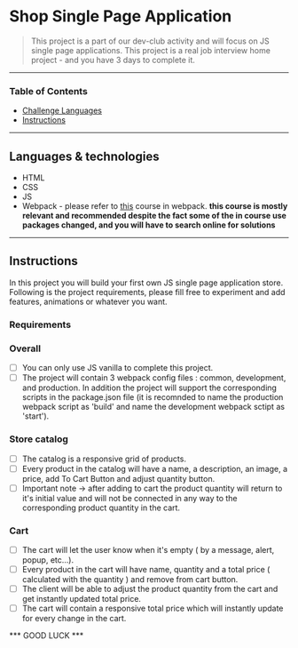 
# Shop Single Page Application

> This project is a part of our dev-club activity and will focus on JS single page applications. This project is a real job interview home project - and you have 3 days to complete it.
 
---

### Table of Contents

- [Challenge Languages](#Languages)
- [Instructions](#Instructions)

---

## Languages & technologies 

* HTML
* CSS
* JS
* Webpack - please refer to [this](https://www.youtube.com/watch?v=3On5Z0gjf4U&list=PLblA84xge2_zwxh3XJqy6UVxS60YdusY8) course in webpack. <b> this course is mostly relevant and recommended despite the fact some of the in course use packages changed, and you will have to search online for solutions </b> 

---

## Instructions

In this project you will build your first own JS single page application store. Following is the project requirements, please fill free to experiment and add features, animations or whatever you want. 

### Requirements

### Overall

- [ ] You can only use JS vanilla to complete this project.
- [ ] The project will contain 3 webpack config files : common, development, and production. In addition the project will support the corresponding scripts in the package.json file (it is recomnded to name the production webpack script as 'build' and name the development webpack sctipt as  'start').

### Store catalog

- [ ] The catalog is a responsive grid of products.
- [ ] Every product in the catalog will have a name, a description, an image, a price, add To Cart Button and adjust quantity button.
- [ ] Important note -> after adding to cart the product quantity will return to it's initial value and will not be connected in any way to the corresponding product quantity in the cart.

### Cart

- [ ] The cart will let the user know when it's empty ( by a message, alert, popup, etc...).
- [ ] Every product in the cart will have name, quantity and a total price ( calculated with the quantity ) and remove from cart button.
- [ ] The client will be able to adjust the product quantity from the cart and get instantly updated total price.
- [ ] The cart will contain a responsive total price which will instantly update for every change in the cart.

*** GOOD LUCK ***

